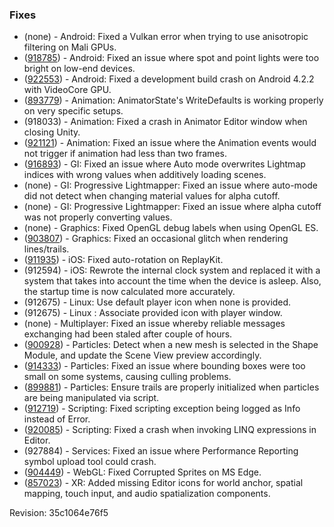 ### Fixes

*   (none) - Android: Fixed a Vulkan error when trying to use anisotropic filtering on Mali GPUs.
*   ([918785](https://issuetracker.unity3d.com/product/unity/issues/guid/918785/)) - Android: Fixed an issue where spot and point lights were too bright on low-end devices.
*   ([922553](https://issuetracker.unity3d.com/product/unity/issues/guid/922553/)) - Android: Fixed a development build crash on Android 4.2.2 with VideoCore GPU.
*   ([893779](https://issuetracker.unity3d.com/product/unity/issues/guid/893779/)) - Animation: AnimatorState's WriteDefaults is working properly on very specific setups.
*   (918033) - Animation: Fixed a crash in Animator Editor window when closing Unity.
*   ([921121](https://issuetracker.unity3d.com/product/unity/issues/guid/921121/)) - Animation: Fixed an issue where the Animation events would not trigger if animation had less than two frames.
*   ([916893](https://issuetracker.unity3d.com/product/unity/issues/guid/916893/)) - GI: Fixed an issue where Auto mode overwrites Lightmap indices with wrong values when additively loading scenes.
*   (none) - GI: Progressive Lightmapper: Fixed an issue where auto-mode did not detect when changing material values for alpha cutoff.
*   (none) - GI: Progressive Lightmapper: Fixed an issue where alpha cutoff was not properly converting values.
*   (none) - Graphics: Fixed OpenGL debug labels when using OpenGL ES.
*   ([903807](https://issuetracker.unity3d.com/product/unity/issues/guid/903807/)) - Graphics: Fixed an occasional glitch when rendering lines/trails.
*   ([911935](https://issuetracker.unity3d.com/product/unity/issues/guid/911935/)) - iOS: Fixed auto-rotation on ReplayKit.
*   (912594) - iOS: Rewrote the internal clock system and replaced it with a system that takes into account the time when the device is asleep. Also, the startup time is now calculated more accurately.
*   (912675) - Linux: Use default player icon when none is provided.
*   (912675) - Linux : Associate provided icon with player window.
*   (none) - Multiplayer: Fixed an issue whereby reliable messages exchanging had been staled after couple of hours.
*   ([900928](https://issuetracker.unity3d.com/product/unity/issues/guid/900928/)) - Particles: Detect when a new mesh is selected in the Shape Module, and update the Scene View preview accordingly.
*   ([914333](https://issuetracker.unity3d.com/product/unity/issues/guid/914333/)) - Particles: Fixed an issue where bounding boxes were too small on some systems, causing culling problems.
*   ([899881](https://issuetracker.unity3d.com/product/unity/issues/guid/899881/)) - Particles: Ensure trails are properly initialized when particles are being manipulated via script.
*   ([912719](https://issuetracker.unity3d.com/product/unity/issues/guid/912719/)) - Scripting: Fixed scripting exception being logged as Info instead of Error.
*   ([920085](https://issuetracker.unity3d.com/product/unity/issues/guid/920085/)) - Scripting: Fixed a crash when invoking LINQ expressions in Editor.
*   (927884) - Services: Fixed an issue where Performance Reporting symbol upload tool could crash.
*   ([904449](https://issuetracker.unity3d.com/product/unity/issues/guid/904449/)) - WebGL: Fixed Corrupted Sprites on MS Edge.
*   ([857023](https://issuetracker.unity3d.com/product/unity/issues/guid/857023/)) - XR: Added missing Editor icons for world anchor, spatial mapping, touch input, and audio spatialization components.

Revision: 35c1064e76f5